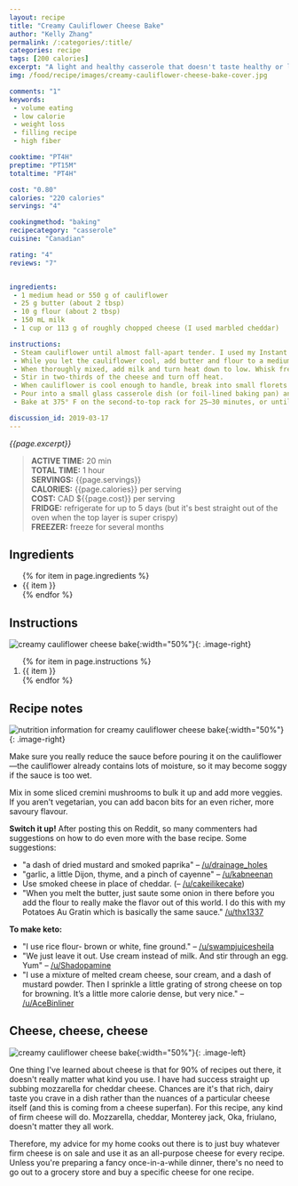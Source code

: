 ```yaml
---
layout: recipe
title: "Creamy Cauliflower Cheese Bake"
author: "Kelly Zhang"
permalink: /:categories/:title/
categories: recipe
tags: [200 calories]
excerpt: "A light and healthy casserole that doesn't taste healthy or light, and you won't feel have to feel guilty coming back for seconds! It's perfect as a main course or a side."
img: /food/recipe/images/creamy-cauliflower-cheese-bake-cover.jpg

comments: "1"
keywords:
 - volume eating
 - low calorie
 - weight loss
 - filling recipe
 - high fiber

cooktime: "PT4H"
preptime: "PT15M"
totaltime: "PT4H"

cost: "0.80"
calories: "220 calories"
servings: "4"

cookingmethod: "baking"
recipecategory: "casserole"
cuisine: "Canadian"

rating: "4"
reviews: "7"


ingredients:
 - 1 medium head or 550 g of cauliflower
 - 25 g butter (about 2 tbsp)
 - 10 g flour (about 2 tbsp)
 - 150 mL milk
 - 1 cup or 113 g of roughly chopped cheese (I used marbled cheddar)

instructions:
 - Steam cauliflower until almost fall-apart tender. I used my Instant Pot's STEAM function (5 min @ high).
 - While you let the cauliflower cool, add butter and flour to a medium saucepan on medium heat and whisk together.
 - When thoroughly mixed, add milk and turn heat down to low. Whisk frequently until sauce thickens.
 - Stir in two-thirds of the cheese and turn off heat.
 - When cauliflower is cool enough to handle, break into small florets and add to saucepan. Stir, coating all the florets.
 - Pour into a small glass casserole dish (or foil-lined baking pan) and sprinkle remaining cheese on top.
 - Bake at 375° F on the second-to-top rack for 25–30 minutes, or until golden on top.

discussion_id: 2019-03-17
---
```




*{{page.excerpt}}*

> **ACTIVE TIME:** 20 min  
> **TOTAL TIME:** 1 hour  
> **SERVINGS:** {{page.servings}}  
> **CALORIES:** {{page.calories}} per serving  
> **COST:** CAD ${{page.cost}} per serving  
> **FRIDGE:** refrigerate for up to 5 days (but it's best straight out of the oven when the top layer is super crispy)  
> **FREEZER:** freeze for several months

## Ingredients

<ul>
  {% for item in page.ingredients %}
    <li>{{ item }}</li>
  {% endfor %}
</ul>

## Instructions

![creamy cauliflower cheese bake](/food/recipe/images/creamy-cauliflower-cheese-bake-1.jpg){:width="50%"}{: .image-right}

<ol>
  {% for item in page.instructions %}
    <li>{{ item }}</li>
  {% endfor %}
</ol>

## Recipe notes

![nutrition information for creamy cauliflower cheese bake](/food/recipe/images/creamy-cauliflower-cheese-bake-nutrition.jpg){:width="50%"}{: .image-right}

Make sure you really reduce the sauce before pouring it on the cauliflower—the cauliflower already contains lots of moisture, so it may become soggy if the sauce is too wet.

Mix in some sliced cremini mushrooms to bulk it up and add more veggies. If you aren't vegetarian, you can add bacon bits for an even richer, more savoury flavour.

**Switch it up!** After posting this on Reddit, so many commenters had suggestions on how to do even more with the base recipe. Some suggestions:

* "a dash of dried mustard and smoked paprika" – [/u/drainage_holes](https://www.reddit.com/r/EatCheapAndHealthy/comments/bvjwk6/i_posted_this_in_an_another_subreddit_and_people/epq3new/)
* "garlic, a little Dijon, thyme, and a pinch of cayenne" – [/u/kabneenan](https://www.reddit.com/r/EatCheapAndHealthy/comments/bvjwk6/i_posted_this_in_an_another_subreddit_and_people/epr7vs3/)
* Use smoked cheese in place of cheddar. (– [/u/cakeilikecake](https://www.reddit.com/r/EatCheapAndHealthy/comments/bvjwk6/i_posted_this_in_an_another_subreddit_and_people/epqbrk7/))
* "When you melt the butter, just saute some onion in there before you add the flour to really make the flavor out of this world. I do this with my Potatoes Au Gratin which is basically the same sauce." [/u/thx1337](https://www.reddit.com/r/EatCheapAndHealthy/comments/bvjwk6/i_posted_this_in_an_another_subreddit_and_people/epqon5k/)

**To make keto:**

* "I use rice flour- brown or white, fine ground." – [/u/swampjuicesheila](https://www.reddit.com/r/EatCheapAndHealthy/comments/bvjwk6/i_posted_this_in_an_another_subreddit_and_people/epqgadx/)
* "We just leave it out. Use cream instead of milk. And stir through an egg. Yum" – [/u/Shadopamine](https://www.reddit.com/r/EatCheapAndHealthy/comments/bvjwk6/i_posted_this_in_an_another_subreddit_and_people/epqdfls/)
* "I use a mixture of melted cream cheese, sour cream, and a dash of mustard powder. Then I sprinkle a little grating of strong cheese on top for browning. It’s a little more calorie dense, but very nice." – [/u/AceBinliner](https://www.reddit.com/r/1200isplenty/comments/bgaskf/cheesy_cauliflower_bake_880_calories_for_the/ell35zs/)

## Cheese, cheese, cheese

![creamy cauliflower cheese bake](/food/recipe/images/creamy-cauliflower-cheese-bake-2.jpg){:width="50%"}{: .image-left}

One thing I've learned about cheese is that for 90% of recipes out there, it doesn't really matter what kind you use. I have had success straight up subbing mozzarella for cheddar cheese. Chances are it's that rich, dairy taste you crave in a dish rather than the nuances of a particular cheese itself (and this is coming from a cheese superfan). For this recipe, any kind of firm cheese will do. Mozzarella, cheddar, Monterey jack, Oka, friulano, doesn't matter they all work.

Therefore, my advice for my home cooks out there is to just buy whatever firm cheese is on sale and use it as an all-purpose cheese for every recipe. Unless you're preparing a fancy once-in-a-while dinner, there's no need to go out to a grocery store and buy a specific cheese for one recipe.
